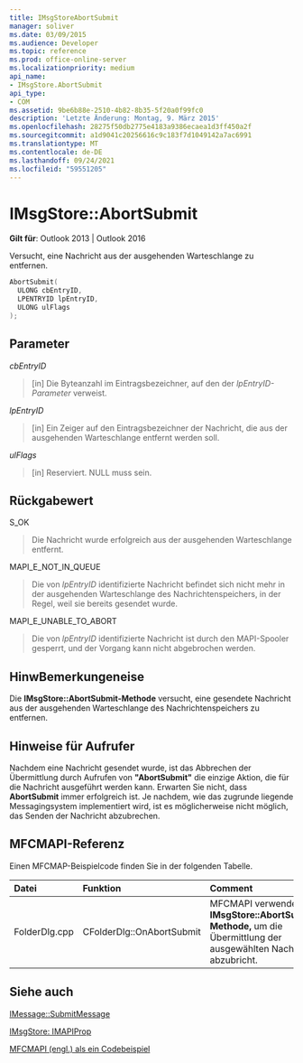 ```yaml
---
title: IMsgStoreAbortSubmit
manager: soliver
ms.date: 03/09/2015
ms.audience: Developer
ms.topic: reference
ms.prod: office-online-server
ms.localizationpriority: medium
api_name:
- IMsgStore.AbortSubmit
api_type:
- COM
ms.assetid: 9be6b88e-2510-4b82-8b35-5f20a0f99fc0
description: 'Letzte Änderung: Montag, 9. März 2015'
ms.openlocfilehash: 28275f50db2775e4183a9386ecaea1d3ff450a2f
ms.sourcegitcommit: a1d9041c20256616c9c183f7d1049142a7ac6991
ms.translationtype: MT
ms.contentlocale: de-DE
ms.lasthandoff: 09/24/2021
ms.locfileid: "59551205"
---
```

# <a name="imsgstoreabortsubmit"></a>IMsgStore::AbortSubmit

  
  
**Gilt für**: Outlook 2013 | Outlook 2016 
  
Versucht, eine Nachricht aus der ausgehenden Warteschlange zu entfernen.
  
```cpp
AbortSubmit(
  ULONG cbEntryID,
  LPENTRYID lpEntryID,
  ULONG ulFlags
);
```

## <a name="parameters"></a>Parameter

 _cbEntryID_
  
> [in] Die Byteanzahl im Eintragsbezeichner, auf den der  _lpEntryID-Parameter_ verweist. 
    
 _lpEntryID_
  
> [in] Ein Zeiger auf den Eintragsbezeichner der Nachricht, die aus der ausgehenden Warteschlange entfernt werden soll. 
    
 _ulFlags_
  
> [in] Reserviert. NULL muss sein.
    
## <a name="return-value"></a>Rückgabewert

S_OK 
  
> Die Nachricht wurde erfolgreich aus der ausgehenden Warteschlange entfernt.
    
MAPI_E_NOT_IN_QUEUE 
  
> Die von  _lpEntryID_ identifizierte Nachricht befindet sich nicht mehr in der ausgehenden Warteschlange des Nachrichtenspeichers, in der Regel, weil sie bereits gesendet wurde. 
    
MAPI_E_UNABLE_TO_ABORT 
  
> Die von  _lpEntryID_ identifizierte Nachricht ist durch den MAPI-Spooler gesperrt, und der Vorgang kann nicht abgebrochen werden. 
    
## <a name="remarks"></a>HinwBemerkungeneise

Die **IMsgStore::AbortSubmit-Methode** versucht, eine gesendete Nachricht aus der ausgehenden Warteschlange des Nachrichtenspeichers zu entfernen. 
  
## <a name="notes-to-callers"></a>Hinweise für Aufrufer

Nachdem eine Nachricht gesendet wurde, ist das Abbrechen der Übermittlung durch Aufrufen von **"AbortSubmit"** die einzige Aktion, die für die Nachricht ausgeführt werden kann. Erwarten Sie nicht, dass **AbortSubmit** immer erfolgreich ist. Je nachdem, wie das zugrunde liegende Messagingsystem implementiert wird, ist es möglicherweise nicht möglich, das Senden der Nachricht abzubrechen. 
  
## <a name="mfcmapi-reference"></a>MFCMAPI-Referenz

Einen MFCMAP-Beispielcode finden Sie in der folgenden Tabelle.
  
|**Datei**|**Funktion**|**Comment**|
|:-----|:-----|:-----|
|FolderDlg.cpp  <br/> |CFolderDlg::OnAbortSubmit  <br/> |MFCMAPI verwendet die **IMsgStore::AbortSubmit-Methode,** um die Übermittlung der ausgewählten Nachricht abzubricht.  <br/> |
   
## <a name="see-also"></a>Siehe auch



[IMessage::SubmitMessage](imessage-submitmessage.md)
  
[IMsgStore: IMAPIProp](imsgstoreimapiprop.md)


[MFCMAPI (engl.) als ein Codebeispiel](mfcmapi-as-a-code-sample.md)

